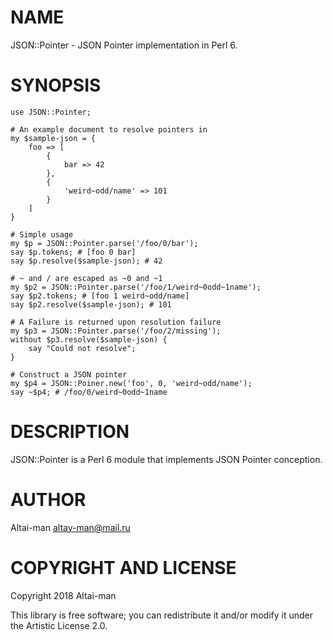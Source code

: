 NAME
====

JSON::Pointer - JSON Pointer implementation in Perl 6.

SYNOPSIS
========

    use JSON::Pointer;

    # An example document to resolve pointers in
    my $sample-json = {
        foo => [
            {
                bar => 42
            },
            {
                'weird~odd/name' => 101
            }
        ]
    }

    # Simple usage
    my $p = JSON::Pointer.parse('/foo/0/bar');
    say $p.tokens; # [foo 0 bar]
    say $p.resolve($sample-json); # 42

    # ~ and / are escaped as ~0 and ~1
    my $p2 = JSON::Pointer.parse('/foo/1/weird~0odd~1name');
    say $p2.tokens; # [foo 1 weird~odd/name]
    say $p2.resolve($sample-json); # 101

    # A Failure is returned upon resolution failure
    my $p3 = JSON::Pointer.parse('/foo/2/missing');
    without $p3.resolve($sample-json) {
        say "Could not resolve";
    }

    # Construct a JSON pointer
    my $p4 = JSON::Poiner.new('foo', 0, 'weird~odd/name');
    say ~$p4; # /foo/0/weird~0odd~1name

DESCRIPTION
===========

JSON::Pointer is a Perl 6 module that implements JSON Pointer conception.

AUTHOR
======

Altai-man <altay-man@mail.ru>

COPYRIGHT AND LICENSE
=====================

Copyright 2018 Altai-man

This library is free software; you can redistribute it and/or modify it under the Artistic License 2.0.

